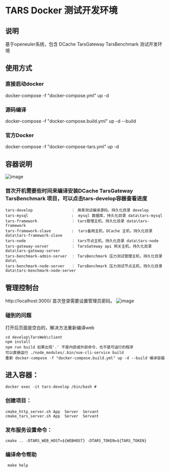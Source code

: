 # TARS Docker 测试开发环境

## 说明
基于openeuler系统，包含 DCache TarsGateway TarsBenchmark 测试开发环境
## 使用方式
### 直接启动docker
docker-compose -f "docker-compose.yml" up -d
### 源码编译
docker-compose -f "docker-compose.build.yml" up -d --build
### 官方Docker
docker-compose -f "docker-compose-tars.yml" up -d
## 容器说明
![image](https://user-images.githubusercontent.com/4635861/155684352-2ea5e6ba-edba-4566-831c-75b71209c948.png)
### 首次开机需要些时间来编译安装DCache TarsGateway TarsBenchmark 项目，可以点击tars-develop容器查看进度
```
tars-develop                 ： 用来测试编译源码，持久化目录 develop
tars-mysql                   :  mysql 数据库，持久化目录 data\tars-mysql
tars-framework               ： tars管理主机，持久化目录 data\tars-framework 
tars-framework-slave         :  tars备用主机，DCache 主机，持久化目录 data\tars-framework-slave 
tars-node                    ： tars节点主机，持久化目录 data\tars-node 
tars-gateway-server          ： TarsGateway api 网关主机，持久化目录 data\tars-gateway-server 
tars-benchmark-admin-server  ： TarsBenchmark 压力测试管理主机，持久化目录 data\
tars-benchmark-node-server   ： TarsBenchmark 压力测试节点主机，持久化目录 data\tars-benchmark-node-server

```
## 管理控制台
http://localhost:3000/ 首次登录需要设置管理员密码。
![image](https://user-images.githubusercontent.com/4635861/155685132-bd7078d8-43d2-418b-8e9f-d59d5c7a8cfb.png)

### 碰到的问题
打开后页面是空白的，解决方法重新编译web
```
cd develop\TarsWeb\client
npm install 
npm run build 如果出现'.' 不是内部或外部命令，也不是可运行的程序
可以直接运行 ./node_modules/.bin/vue-cli-service build
重新 docker-compose -f "docker-compose.build.yml" up -d --build 编译容器
```
## 进入容器：
```
docker exec -it tars-develop /bin/bash # 
```
### 创建项目：
```
cmake_http_server.sh App  Server  Servant
cmake_tars_server.sh App  Server  Servant
```
### 发布服务设置命令：
```
cmake .. -DTARS_WEB_HOST=${WEBHOST} -DTARS_TOKEN=${TARS_TOKEN} 
```
### 编译命令帮助
``` 
 make help 
```
